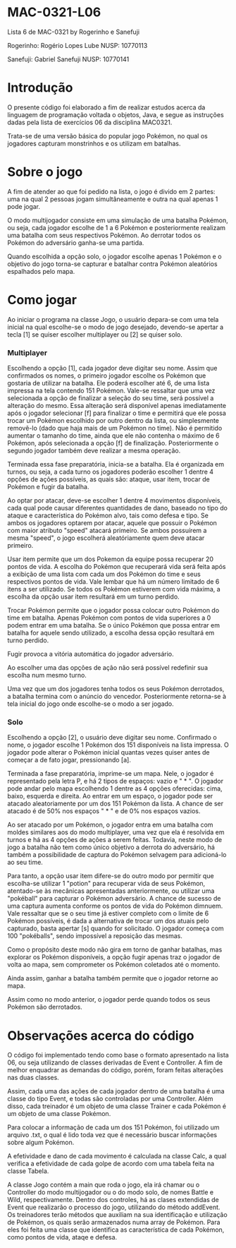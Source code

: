 # MAC-0321-L06
Lista 6 de MAC-0321 by Rogerinho e Sanefuji

Rogerinho: Rogério Lopes Lube   NUSP: 10770113

Sanefuji: Gabriel Sanefuji      NUSP: 10770141



# Introdução
O presente código foi elaborado a fim de realizar estudos acerca da linguagem de programação voltada o objetos, Java, e segue as 
instruções dadas pela lista de exercícios 06 da disciplina MAC0321.

Trata-se de uma versão básica do popular jogo Pokémon, no qual os jogadores capturam monstrinhos e os utilizam em batalhas.

# Sobre o jogo
A fim de atender ao que foi pedido na lista, o jogo é divido em 2 partes: uma na qual 2 pessoas jogam simultâneamente e outra na qual
apenas 1 pode jogar. 

O modo multijogador consiste em uma simulação de uma batalha Pokémon, ou seja, cada jogador escolhe de 1 a 6 Pokémon e
posteriormente realizam uma batalha com seus respectivos Pokémon. Ao derrotar todos os Pokémon do adversário ganha-se uma partida.

Quando escolhida a opção solo, o jogador escolhe apenas 1 Pokémon e o objetivo do jogo torna-se capturar e batalhar contra Pokémon 
aleatórios espalhados pelo mapa.

# Como jogar
Ao iniciar o programa na classe Jogo, o usuário depara-se com uma tela inicial na qual escolhe-se o modo de jogo desejado, devendo-se apertar a 
tecla [1] se quiser escolher multiplayer ou [2] se quiser solo. 
### Multiplayer
Escolhendo a opção [1], cada jogador deve digitar seu nome. Assim que confirmados os nomes, o primeiro jogador escolhe os Pokémon que 
gostaria de utilizar na batalha. Ele poderá escolher até 6, de uma lista impressa na tela contendo 151 Pokémon. Vale-se ressaltar que uma vez selecionada a opção de finalizar a seleção do seu time, será possível a alteração do mesmo. Essa alteração será disponível 
apenas imediatamente após o jogador selecionar [f] para finalizar o time e permitirá que ele possa trocar um Pokémon escolhido por outro
dentro da lista, ou simplesmente removê-lo (dado que haja mais de um Pokémon no time). Não é permitido aumentar o tamanho do time, ainda
que ele não contenha o máximo de 6 Pokémon, após selecionada a opção [f] de finalização. Posteriormente o segundo jogador também deve
realizar a mesma operação. 

Terminada essa fase preparatória, inicia-se a batalha. Ela é organizada em turnos, ou seja, a cada turno os jogadores poderão escolher 1
dentre 4 opções de ações possíveis, as quais são: 
ataque, usar item, trocar de Pokémon e fugir da batalha.

Ao optar por atacar, deve-se escolher 1 dentre 4 movimentos disponíveis, cada qual pode causar diferentes quantidades de dano, baseado
no tipo do ataque e característica do Pokémon alvo, tais como defesa e tipo. Se ambos os jogadores optarem por atacar, aquele que
possuir o Pokémon com maior atributo "speed" atacará primeiro. Se ambos possuírem a mesma "speed", o jogo escolherá aleatóriamente quem
deve atacar primeiro.

Usar item permite que um dos Pokemon da equipe possa recuperar 20 pontos de vida. A escolha do Pokémon que recuperará vida será feita
após a exibição de uma lista com cada um dos Pokémon do time e seus respectivos pontos de vida. Vale lembar que há um número limitado de
6 itens a ser utilizado. Se todos os Pokémon estiverem com vida máxima, a escolha da opção usar item resultará em um turno perdido.

Trocar Pokémon permite que o jogador possa colocar outro Pokémon do time em batalha. Apenas Pokémon com pontos de vida superiores a 0
podem entrar em uma batalha. Se o único Pokémon que possa entrar em batalha for aquele sendo utilizado, a escolha dessa opção resultará em turno perdido.

Fugir provoca a vitória automática do jogador adversário.

Ao escolher uma das opções de ação não será possível redefinir sua escolha num mesmo turno.

Uma vez que um dos jogadores tenha todos os seus Pokémon derrotados, a batalha termina com o anúncio do vencedor. Posteriormente 
retorna-se à tela inicial do jogo onde escolhe-se o modo a ser jogado.

### Solo
Escolhendo a opção [2], o usuário deve digitar seu nome. Confirmado o nome, o jogador escolhe 1 Pokémon dos 151 disponíveis na lista
impressa. O jogador pode alterar o Pokémon inicial quantas vezes quiser antes de começar a de fato jogar, pressionando [a].

Terminada a fase preparatória, imprime-se um mapa. Nele, o jogador é representado pela letra P, e há 2 tipos de espaços: vazio e " * ".
O jogador pode andar pelo mapa escolhendo 1 dentre as 4 opções oferecidas: cima, baixo, esquerda e direita. Ao entrar em um espaço, o
jogador pode ser atacado aleatoriamente por um dos 151 Pokémon da lista. A chance de ser atacado é de 50% nos espaços " * " e de 0% nos
espaços vazios.

Ao ser atacado por um Pokémon, o jogador entra em uma batalha com moldes similares aos do modo multiplayer, uma vez que ela é resolvida 
em turnos e há as 4 opções de ações a serem feitas. Todavia, neste modo de jogo a batalha não tem como único objetivo a derrota do 
adversário, há também a possibilidade de captura do Pokémon selvagem para adicioná-lo ao seu time.

Para tanto, a opção usar item difere-se do outro modo por permitir que escolha-se utilizar 1 "potion" para recuperar vida de seus
Pokémon, atentado-se às mecânicas apresentadas anteriormente, ou utilizar uma "pokéball" para capturar o Pokémon adversário. A chance de
sucesso de uma captura aumenta conforme os pontos de vida do Pokémon dimnuem. Vale ressaltar que se o seu time já estiver completo com 
o limite de 6 Pokémon possíveis, é dada a alternativa de trocar um dos atuais pelo capturado, basta apertar [s] quando for solicitado.
O jogador começa com 100 "pokéballs", sendo impossível a reposição das mesmas.

Como o propósito deste modo não gira em torno de ganhar batalhas, mas explorar os Pokémon disponíveis, a opção fugir apenas traz o
jogador de volta ao mapa, sem comprometer os Pokémon coletados até o momento.

Ainda assim, ganhar a batalha também permite que o jogador retorne ao mapa.

Assim como no modo anterior, o jogador perde quando todos os seus Pokémon são derrotados.


# Observações acerca do código
O código foi implementado tendo como base o formato apresentado na lista 06, ou seja utilizando de classes derivadas de Event e
Controller. A fim de melhor enquadrar as demandas do código, porém, foram feitas alterações nas duas classes.

Assim, cada uma das ações de cada jogador dentro de uma batalha é uma classe do tipo Event, e todas são controladas por uma Controller.
Além disso, cada treinador é um objeto de uma classe Trainer e cada Pokémon é um objeto de uma classe Pokémon.

Para colocar a informação de cada um dos 151 Pokémon, foi utilizado um arquivo .txt, o qual é lido toda vez que é necessário buscar
informações sobre algum Pokémon.

A efetividade e dano de cada movimento é calculada na classe Calc, a qual verifica a efetividade de cada golpe de acordo com uma tabela feita na classe Tabela.

A classe Jogo contém a main que roda o jogo, ela irá chamar ou o Controller do modo multijogador ou o do modo solo, de nomes Battle e Wild, respectivamente. Dentro dos controles, há as clases extendidas de Event que realizarão o processo do jogo, utilizando do método addEvent. Os treinadores terão métodos que auxiliam na sua identificação e utilização de Pokémon, os quais serão armazenados numa array de Pokémon. Para eles foi feita uma classe que identifica as característica de cada Pokémon, como pontos de vida, ataqe e defesa.
